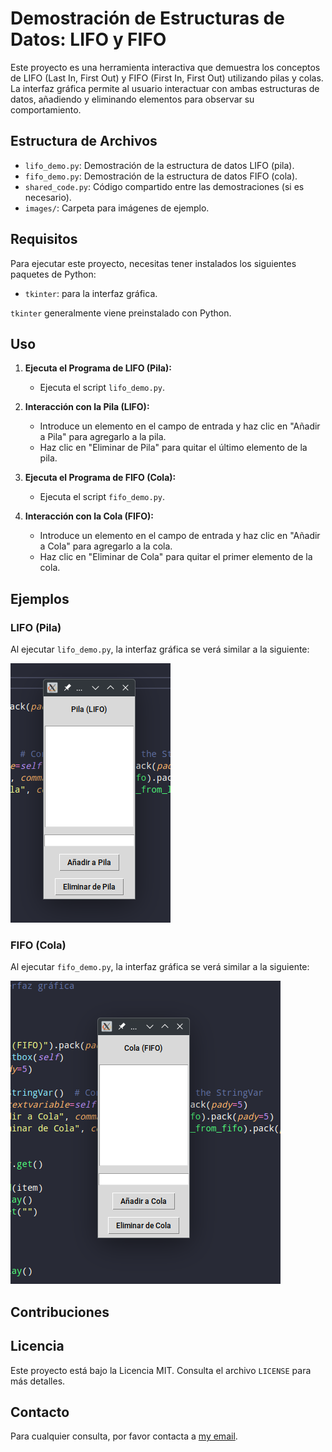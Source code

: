 # Demostración de Estructuras de Datos: LIFO y FIFO

Este proyecto es una herramienta interactiva que demuestra los conceptos de LIFO (Last In, First Out) y FIFO (First In, First Out) utilizando pilas y colas. La interfaz gráfica permite al usuario interactuar con ambas estructuras de datos, añadiendo y eliminando elementos para observar su comportamiento.

## Estructura de Archivos

- `lifo_demo.py`: Demostración de la estructura de datos LIFO (pila).
- `fifo_demo.py`: Demostración de la estructura de datos FIFO (cola).
- `shared_code.py`: Código compartido entre las demostraciones (si es necesario).
- `images/`: Carpeta para imágenes de ejemplo.

## Requisitos

Para ejecutar este proyecto, necesitas tener instalados los siguientes paquetes de Python:

- `tkinter`: para la interfaz gráfica.

`tkinter` generalmente viene preinstalado con Python.

## Uso

1. **Ejecuta el Programa de LIFO (Pila):**
   - Ejecuta el script `lifo_demo.py`.

2. **Interacción con la Pila (LIFO):**
   - Introduce un elemento en el campo de entrada y haz clic en "Añadir a Pila" para agregarlo a la pila.
   - Haz clic en "Eliminar de Pila" para quitar el último elemento de la pila.

3. **Ejecuta el Programa de FIFO (Cola):**
   - Ejecuta el script `fifo_demo.py`.

4. **Interacción con la Cola (FIFO):**
   - Introduce un elemento en el campo de entrada y haz clic en "Añadir a Cola" para agregarlo a la cola.
   - Haz clic en "Eliminar de Cola" para quitar el primer elemento de la cola.

## Ejemplos

### LIFO (Pila)

Al ejecutar `lifo_demo.py`, la interfaz gráfica se verá similar a la siguiente:

![Interfaz de LIFO](images/example_lifo.png)

### FIFO (Cola)

Al ejecutar `fifo_demo.py`, la interfaz gráfica se verá similar a la siguiente:

![Interfaz de FIFO](images/example_fifo.png)

## Contribuciones


## Licencia

Este proyecto está bajo la Licencia MIT. Consulta el archivo `LICENSE` para más detalles.

## Contacto

Para cualquier consulta, por favor contacta a [my email](mailto:nicobutter@gmail.com).
